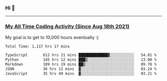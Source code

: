 ### Hi 🙂

---

### <a href="https://wakatime.com/@Eroxl">My All Time Coding Activity (Since Aug 18th 2021)</a>
My goal is to get to 10,000 hours eventually :)
<!--START_SECTION:waka-->

```txt
Total Time: 1,117 hrs 17 mins

TypeScript       612 hrs 21 mins █████████████▓░░░░░░░░░░░   54.81 %
Python           145 hrs 12 mins ███▒░░░░░░░░░░░░░░░░░░░░░   13.00 %
Markdown         109 hrs 19 mins ██▒░░░░░░░░░░░░░░░░░░░░░░   09.78 %
JSON             36 hrs 12 mins  ▓░░░░░░░░░░░░░░░░░░░░░░░░   03.24 %
JavaScript       35 hrs 49 mins  ▓░░░░░░░░░░░░░░░░░░░░░░░░   03.21 %
```

<!--END_SECTION:waka-->
